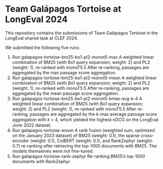 # Team Galápagos Tortoise at LongEval 2024
This repository contains the submissions of Team Galápagos Tortoise in the LongEval shared task at CLEF 2024.

We submitted the following five runs:
1. Run galapagos-tortoise-bm25-bo1-pl2-monot5-max A weighted linear combination of BM25
(with Bo1 query expansion; weight: 2) and PL2 (weight: 1), re-ranked with monoT5.5 After re-ranking,
passages are aggregated by the max passage score aggregation.
2. Run galapagos-tortoise-bm25-bo1-pl2-monot5-mean A weighted linear combination of BM25
(with Bo1 query expansion; weight: 2) and PL2 (weight: 1), re-ranked with monoT5.5 After re-ranking,
passages are aggregated by the mean passage score aggregation.
3. Run galapagos-tortoise-bm25-bo1-pl2-monot5-kmax-avg-k-4 A weighted linear combination
of BM25 (with Bo1 query expansion; weight: 2) and PL2 (weight: 1), re-ranked with monoT5.5 After
re-ranking, passages are aggregated by the 𝑘-max average passage score aggregation with 𝑘 = 4, which
yielded the highest nDCG on the LongEval June 2022 dataset.
4. Run galapagos-tortoise-wsum A rank fusion (weighted sum, optimized on the January 2023
dataset) of BM25 (weight: 0.1), the sparse cross-encoder (weight: 0.1), ColBERT (weight: 0.1), and
RankZephyr (weight: 0.7) re-ranking after retrieving the top-1000 documents with BM25. The models
themselves were not fine-tuned.
5. Run galapagos-tortoise-rank-zephyr Re-ranking BM25’s top-1000 documents with RankZephyr.
